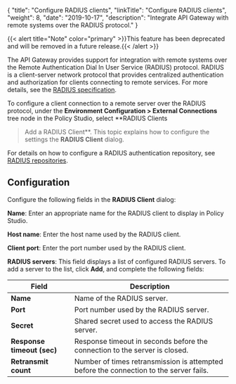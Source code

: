 {
"title": "Configure RADIUS clients",
"linkTitle": "Configure RADIUS clients",
"weight": 8,
"date": "2019-10-17",
"description": "Integrate API Gateway with remote systems over the RADIUS protocol."
}

{{< alert title="Note" color="primary" >}}This feature has been deprecated and will be removed in a future release.{{< /alert >}}

The API Gateway provides support for integration with remote systems over the Remote Authentication Dial In User Service (RADIUS) protocol. RADIUS is a client-server network protocol that provides centralized authentication and authorization for clients connecting to remote services. For more details, see the [RADIUS specification](http://tools.ietf.org/html/rfc2865).

To configure a client connection to a remote server over the RADIUS protocol, under the **Environment Configuration > External Connections** tree node in the Policy Studio, select **RADIUS Clients
> Add a RADIUS Client**. This topic explains how to configure the settings the **RADIUS Client**
dialog.

For details on how to configure a RADIUS authentication repository, see [RADIUS repositories](/docs/apim_policydev/apigw_external_connections/common_user_store/#radius-repositories).

## Configuration

Configure the following fields in the **RADIUS Client** dialog:

**Name**:
Enter an appropriate name for the RADIUS client to display in Policy Studio.

**Host name**:
Enter the host name used by the RADIUS client.

**Client port**:
Enter the port number used by the RADIUS client.

**RADIUS servers**:
This field displays a list of configured RADIUS servers. To add a server to the list, click **Add**, and complete the following fields:

| Field                      | Description                                                                            |
|----------------------------|----------------------------------------------------------------------------------------|
| **Name**                   | Name of the RADIUS server.                                                             |
| **Port**                   | Port number used by the RADIUS server.                                                 |
| **Secret**                 | Shared secret used to access the RADIUS server.                                        |
| **Response timeout (sec)** | Response timeout in seconds before the connection to the server is closed.             |
| **Retransmit count**       | Number of times retransmission is attempted before the connection to the server fails. |
